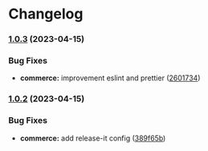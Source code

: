 # Changelog

### [1.0.3](https://github.com/darbandi/nx-monorepo/compare/1.0.2...1.0.3) (2023-04-15)


### Bug Fixes

* **commerce:** improvement eslint and prettier ([2601734](https://github.com/darbandi/nx-monorepo/commit/26017349853a6b565c84d9501d3438e2ed5b2d1c))

### [1.0.2](https://github.com/darbandi/nx-monorepo/compare/1.0.1...1.0.2) (2023-04-15)


### Bug Fixes

* **commerce:** add release-it config ([389f65b](https://github.com/darbandi/nx-monorepo/commit/389f65b4719e25eac8a063dbcae2ec05c9ef547a))